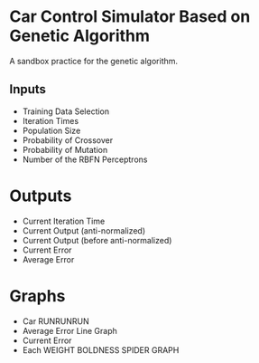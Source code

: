 # Car Control Simulator Based on Genetic Algorithm

A sandbox practice for the genetic algorithm.

## Inputs

* Training Data Selection
* Iteration Times
* Population Size
* Probability of Crossover
* Probability of Mutation
* Number of the RBFN Perceptrons

# Outputs

* Current Iteration Time
* Current Output (anti-normalized)
* Current Output (before anti-normalized)
* Current Error
* Average Error

# Graphs

* Car RUNRUNRUN
* Average Error Line Graph
* Current Error
* Each WEIGHT BOLDNESS SPIDER GRAPH